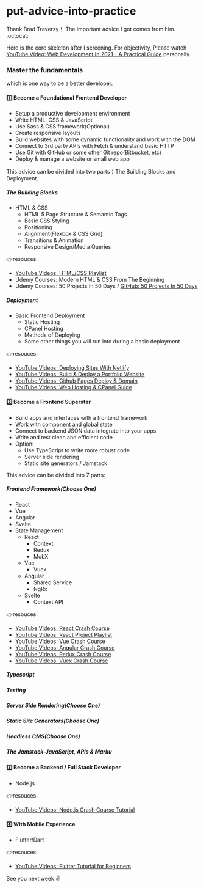 # put-advice-into-practice
Thank Brad Traversy！ The important advice I got comes from him. :octocat:

Here is the core skeleton after I screening. For objectivity, Please watch [YouTube Video: Web Development In 2021 - A Practical Guide](https://www.youtube.com/watch?v=VfGW0Qiy2I0&t=2924s) personally.

### Master the fundamentals
which is one way to be a better developer.

#### :one: Become a Foundational Frontend Developer
  - Setup a productive development environment
  - Write HTML, CSS & JavaScript
  - Use Sass & CSS framework(Optional)
  - Create responsive layouts
  - Build websites with some dynamic functionality and work with the DOM
  - Connect to 3rd party APIs with Fetch & understand basic HTTP
  - Use Git with GitHub or some other Git repo(Bitbucket, etc)
  - Deploy & manage a website or small web app

This advice can be divided into two parts：The Building Blocks and Deployment.

##### The Building Blocks
  - HTML & CSS 
    - HTML 5 Page Structure & Semantic Tags
    - Basic CSS Styling
    - Positioning
    - Alignment(Flexbox & CSS Grid)
    - Transitions & Animation
    - Responsive Design/Media Queries

:point_right:resouces: 
  - [YouTube Videos: HTML/CSS Playlist](https://www.youtube.com/watch?v=UB1O30fR-EE&list=PLillGF-RfqbZTASqIqdvm1R5mLrQq79CU)
  - Udemy Courses: Modern HTML & CSS From The Beginning
  - Udemy Courses: 50 Projects In 50 Days / [GitHub: 50 Projects In 50 Days](https://github.com/bradtraversy/50projects50days)

##### Deployment
  - Basic Frontend Deployment
    -  Static Hosting
    -  CPanel Hosting
    -  Methods of Deploying
    -  Some other things you will run into during a basic deployment

:point_right:resouces: 
  - [YouTube Videos: Deploying Sites With Netlify](https://www.youtube.com/watch?v=bjVUqvcCnxM)
  - [YouTube Videos: Build & Deploy a Portfolio Website](https://www.youtube.com/watch?v=r_hYR53r61M)
  - [YouTube Videos: Github Pages Deploy & Domain](https://www.youtube.com/watch?v=SKXkC4SqtRk)
  - [YouTube Videos: Web Hosting & CPanel Guide](https://www.youtube.com/watch?v=UN7S4zd8h-k)

#### :two: Become a Frontend Superstar
  - Build apps and interfaces with a frontend framework
  - Work with component and global state
  - Connect to backend JSON data integrate into your apps
  - Write and test clean and efficient code
  - Option: 
    - Use TypeScript to write more robust code
    - Server side rendering
    - Static site generators / Jamstack

This advice can be divided into 7 parts:

##### Frontend Framework(Choose One)
  - React
  - Vue
  - Angular
  - Svelte
  - State Management 
    - React
      - Context
      - Redux
      - MobX
    - Vue 
      - Vuex  
    - Angular
      - Shared Service
      - NgRx  
    - Svelte
      - Context API

:point_right:resouces: 
  - [YouTube Videos: React Crash Course](https://www.youtube.com/watch?v=w7ejDZ8SWv8)
  - [YouTube Videos: React Project Playlist](https://www.youtube.com/watch?v=XuFDcZABiDQ&list=PLillGF-RfqbY3c2r0htQyVbDJJoBFE6Rb)
  - [YouTube Videos: Vue Crash Course](https://www.youtube.com/watch?v=qZXt1Aom3Cs)
  - [YouTube Videos: Angular Crash Course](https://www.youtube.com/watch?v=3dHNOWTI7H8)
  - [YouTube Videos: Redux Crash Course](https://www.youtube.com/watch?v=93p3LxR9xfM)
  - [YouTube Videos: Vuex Crash Course](https://www.youtube.com/watch?v=5lVQgZzLMHc)


##### Typescript

##### Testing

##### Server Side Rendering(Choose One)

##### Static Site Generators(Choose One)

##### Headless CMS(Choose One)

##### The Jamstack-JavaScript, APIs & Marku

#### :three: Become a Backend / Full Stack Developer
 - Node.js

:point_right:resouces: 
  - [YouTube Videos: Node.js Crash Course Tutorial](https://www.youtube.com/playlist?list=PL4cUxeGkcC9jsz4LDYc6kv3ymONOKxwBU)

#### :four: With Mobile Experience
  - Flutter/Dart

:point_right:resouces: 
  - [YouTube Videos: Flutter Tutorial for Beginners](https://www.youtube.com/playlist?list=PL4cUxeGkcC9jLYyp2Aoh6hcWuxFDX6PBJ)

See you next week :v:
